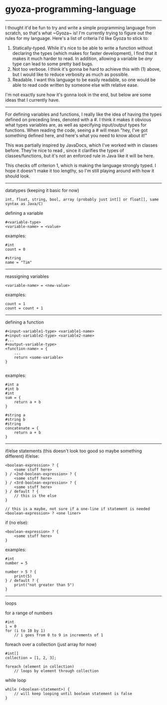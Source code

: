 # gyoza-programming-language

---
I thought it'd be fun to try and write a simple programming language from scratch, so that's what ~Gyoza~ is! I'm currently trying to figure out the rules for my language. Here's a list of criteria I'd like Gyoza to stick to:

1. Statically-typed. While it's nice to be able to write a function without declaring the types (which makes for faster development), I find that it makes it much harder to read. In addition, allowing a variable be *any* type can lead to some pretty bad bugs.
2. Not too verbose. I think it's gonna be hard to achieve this with (1) above, but I would like to reduce verbosity as much as possible.
3. Readable. I want this language to be easily readable, so one would be able to read code written by someone else with relative ease.

I'm not exactly sure how it's gonna look in the end, but below are some ideas that I currently have.

---
For defining variables and functions, I really like the idea of having the types defined on preceding lines, denoted with a #. I think it makes it obvious what types variables are, as well as specifying input/output types for functions. When reading the code, seeing a # will mean "hey, I've got something defined here, and here's what you need to know about it!" 

This was partially inspired by JavaDocs, which I've worked with in classes before. They're nice to read , since it clarifies the types of classes/functions, but it's not an enforced rule in Java like it will be here.

This checks off criterion 1, which is making the language strongly typed. I hope it doesn't make it too lengthy, so I'm still playing around with how it should look.

---
datatypes (keeping it basic for now)
```
int, float, string, bool, array (probably just int[] or float[], same syntax as Java/C)
```

defining a variable
```
#<variable-type>
<variable-name> = <value>
```


examples:
```
#int
count = 0
```
```
#string
name = "Tim"
```

---
reassigning variables
```
<variable-name> = <new-value>
```

examples:
```
count = 1
count = count + 1
```

---
defining a function
```
#<input-variable1-type> <variable1-name>
#<input-variable2-type> <variable2-name>
#...
#<output-variable-type>
<function-name> = {
    ...
	return <some-variable>  
}
	
```

examples:
```
#int a
#int b
#int
sum = {
    return a + b
}
```
```
#string a
#string b
#string
concatenate = {
    return a + b
}
```
---
if/else statements (this doesn't look too good so maybe something different)
if/else:
```
<boolean-expression> ? {
    <some stuff here>
} / <2nd-boolean-expression> ? {
    <some stuff here>
} / <3rd-boolean-expression> ? {
    <some stuff here>
} / default ? {
    // this is the else
}

// this is a maybe, not sure if a one-line if statement is needed
<boolean-expression> ? <one liner>
```
if (no else):
```
<boolean-expression> ? {
    <some stuff here>
}
```

examples:
```
#int
number = 5

number > 5 ? {
    print(5)
} / default ? {
    print("not greater than 5")
}
```
---
loops

for a range of numbers
```
#int
i = 0
for (i to 10 by 1)
    // i goes from 0 to 9 in increments of 1
```
foreach over a collection (just array for now)
```
#int[]
collection = [1, 2, 3];

foreach (element in collection)
    // loops by element through collection
```
while loop
```
while (<boolean-statement>) {
    // will keep looping until boolean statement is false
}
    
```
